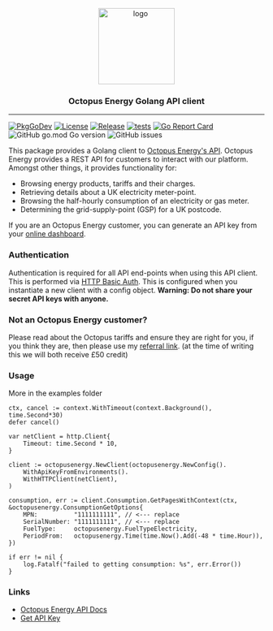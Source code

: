 <p align=center>
  <img alt=logo src="https://github.com/totaldebug/octopusenergy/raw/main/.docs/assets/workswith.png" height=150 />
  <h3 align=center>Octopus Energy Golang API client</h3>
</p>

---
[![PkgGoDev](https://pkg.go.dev/badge/github.com/totaldebug/octopusenergy/)](https://pkg.go.dev/github.com/totaldebug/octopusenergy/)
[![License](https://img.shields.io/github/license/totaldebug/octopusenergy)](/LICENSE)
[![Release](https://img.shields.io/github/release/totaldebug/octopusenergy.svg)](https://github.com/totaldebug/octopusenergy/releases/latest)
[![tests](https://github.com/totaldebug/octopusenergy/actions/workflows/build.yaml/badge.svg)](https://github.com/totaldebug/octopusenergy/actions/workflows/build.yaml)
[![Go Report Card](https://goreportcard.com/badge/github.com/totaldebug/octopusenergy)](https://goreportcard.com/report/github.com/totaldebug/octopusenergy)
![GitHub go.mod Go version](https://img.shields.io/github/go-mod/go-version/totaldebug/octopusenergy)
![GitHub issues](https://img.shields.io/github/issues/totaldebug/octopusenergy)

This package provides a Golang client to [Octopus Energy's API](https://developer.octopus.energy/docs/api/). Octopus Energy provides a REST API for customers to interact with our platform. Amongst other things, it provides functionality for:

- Browsing energy products, tariffs and their charges.
- Retrieving details about a UK electricity meter-point.
- Browsing the half-hourly consumption of an electricity or gas meter.
- Determining the grid-supply-point (GSP) for a UK postcode.

If you are an Octopus Energy customer, you can generate an API key from your [online dashboard](https://octopus.energy/dashboard/developer/).

### Authentication
Authentication is required for all API end-points when using this API client. This is performed via [HTTP Basic Auth](https://en.wikipedia.org/wiki/Basic_access_authentication). This is configured when you instantiate a new client with a config object.
**Warning: Do not share your secret API keys with anyone.**

### Not an Octopus Energy customer?
Please read about the Octopus tariffs and ensure they are right for you, if you think they are, then please use my [referral link](https://share.octopus.energy/topaz-moon-377). (at the time of writing this we will both receive £50 credit)

### Usage
More in the examples folder

```golang
ctx, cancel := context.WithTimeout(context.Background(), time.Second*30)
defer cancel()

var netClient = http.Client{
    Timeout: time.Second * 10,
}

client := octopusenergy.NewClient(octopusenergy.NewConfig().
    WithApiKeyFromEnvironments().
    WithHTTPClient(netClient),
)

consumption, err := client.Consumption.GetPagesWithContext(ctx, &octopusenergy.ConsumptionGetOptions{
    MPN:          "1111111111", // <--- replace
    SerialNumber: "1111111111", // <--- replace
    FuelType:     octopusenergy.FuelTypeElectricity,
    PeriodFrom:   octopusenergy.Time(time.Now().Add(-48 * time.Hour)),
})

if err != nil {
    log.Fatalf("failed to getting consumption: %s", err.Error())
}
```

### Links
- [Octopus Energy API Docs](https://developer.octopus.energy/docs/api/)
- [Get API Key](https://octopus.energy/dashboard/developer/)
